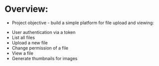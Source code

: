 # Overview:

* Project objective - build a simple platform for file upload and viewing:

- User authentication via a token
- List all files
- Upload a new file
- Change permission of a file
- View a file
- Generate thumbnails for images
